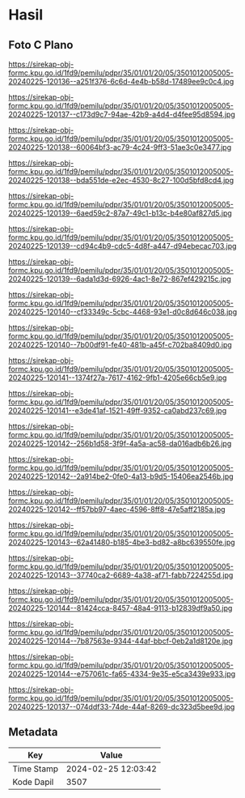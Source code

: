 # Hasil

## Foto C Plano

https://sirekap-obj-formc.kpu.go.id/1fd9/pemilu/pdpr/35/01/01/20/05/3501012005005-20240225-120136--a251f376-6c6d-4e4b-b58d-17489ee9c0c4.jpg

https://sirekap-obj-formc.kpu.go.id/1fd9/pemilu/pdpr/35/01/01/20/05/3501012005005-20240225-120137--c173d9c7-94ae-42b9-a4d4-d4fee95d8594.jpg

https://sirekap-obj-formc.kpu.go.id/1fd9/pemilu/pdpr/35/01/01/20/05/3501012005005-20240225-120138--60064bf3-ac79-4c24-9ff3-51ae3c0e3477.jpg

https://sirekap-obj-formc.kpu.go.id/1fd9/pemilu/pdpr/35/01/01/20/05/3501012005005-20240225-120138--bda551de-e2ec-4530-8c27-100d5bfd8cd4.jpg

https://sirekap-obj-formc.kpu.go.id/1fd9/pemilu/pdpr/35/01/01/20/05/3501012005005-20240225-120139--6aed59c2-87a7-49c1-b13c-b4e80af827d5.jpg

https://sirekap-obj-formc.kpu.go.id/1fd9/pemilu/pdpr/35/01/01/20/05/3501012005005-20240225-120139--cd94c4b9-cdc5-4d8f-a447-d94ebecac703.jpg

https://sirekap-obj-formc.kpu.go.id/1fd9/pemilu/pdpr/35/01/01/20/05/3501012005005-20240225-120139--6ada1d3d-6926-4ac1-8e72-867ef429215c.jpg

https://sirekap-obj-formc.kpu.go.id/1fd9/pemilu/pdpr/35/01/01/20/05/3501012005005-20240225-120140--cf33349c-5cbc-4468-93e1-d0c8d646c038.jpg

https://sirekap-obj-formc.kpu.go.id/1fd9/pemilu/pdpr/35/01/01/20/05/3501012005005-20240225-120140--7b00df91-fe40-481b-a45f-c702ba8409d0.jpg

https://sirekap-obj-formc.kpu.go.id/1fd9/pemilu/pdpr/35/01/01/20/05/3501012005005-20240225-120141--1374f27a-7617-4162-9fb1-4205e66cb5e9.jpg

https://sirekap-obj-formc.kpu.go.id/1fd9/pemilu/pdpr/35/01/01/20/05/3501012005005-20240225-120141--e3de41af-1521-49ff-9352-ca0abd237c69.jpg

https://sirekap-obj-formc.kpu.go.id/1fd9/pemilu/pdpr/35/01/01/20/05/3501012005005-20240225-120142--256b1d58-3f9f-4a5a-ac58-da016adb6b26.jpg

https://sirekap-obj-formc.kpu.go.id/1fd9/pemilu/pdpr/35/01/01/20/05/3501012005005-20240225-120142--2a914be2-0fe0-4a13-b9d5-15406ea2546b.jpg

https://sirekap-obj-formc.kpu.go.id/1fd9/pemilu/pdpr/35/01/01/20/05/3501012005005-20240225-120142--ff57bb97-4aec-4596-8ff8-47e5aff2185a.jpg

https://sirekap-obj-formc.kpu.go.id/1fd9/pemilu/pdpr/35/01/01/20/05/3501012005005-20240225-120143--62a41480-b185-4be3-bd82-a8bc639550fe.jpg

https://sirekap-obj-formc.kpu.go.id/1fd9/pemilu/pdpr/35/01/01/20/05/3501012005005-20240225-120143--37740ca2-6689-4a38-af71-fabb7224255d.jpg

https://sirekap-obj-formc.kpu.go.id/1fd9/pemilu/pdpr/35/01/01/20/05/3501012005005-20240225-120144--81424cca-8457-48a4-9113-b12839df9a50.jpg

https://sirekap-obj-formc.kpu.go.id/1fd9/pemilu/pdpr/35/01/01/20/05/3501012005005-20240225-120144--7b87563e-9344-44af-bbcf-0eb2a1d8120e.jpg

https://sirekap-obj-formc.kpu.go.id/1fd9/pemilu/pdpr/35/01/01/20/05/3501012005005-20240225-120144--e757061c-fa65-4334-9e35-e5ca3439e933.jpg

https://sirekap-obj-formc.kpu.go.id/1fd9/pemilu/pdpr/35/01/01/20/05/3501012005005-20240225-120137--074ddf33-74de-44af-8269-dc323d5bee9d.jpg


## Metadata

| Key        | Value               |
| ---------- | ------------------- |
| Time Stamp | 2024-02-25 12:03:42 |
| Kode Dapil | 3507                |



